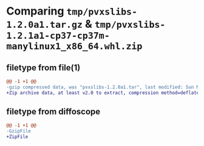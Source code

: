 # Comparing `tmp/pvxslibs-1.2.0a1.tar.gz` & `tmp/pvxslibs-1.2.1a1-cp37-cp37m-manylinux1_x86_64.whl.zip`

## filetype from file(1)

```diff
@@ -1 +1 @@
-gzip compressed data, was "pvxslibs-1.2.0a1.tar", last modified: Sun May 14 15:50:35 2023, max compression
+Zip archive data, at least v2.0 to extract, compression method=deflate
```

## filetype from diffoscope

```diff
@@ -1 +1 @@
-GzipFile
+ZipFile
```

